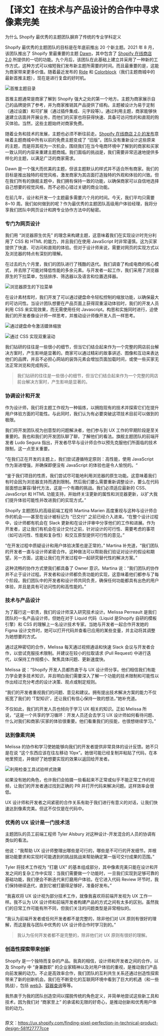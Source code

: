 # 【译文】在技术与产品设计的合作中寻求像素完美
为什么 Shopify 最优秀的主题团队摒弃了传统的专业学科定义

Shopify 最优秀的主题团队的目标是在年底前推出 20 个新主题。2021 年 8 月，该团队推出了 Shopify 里最重要的主题 [Dawn](https://themes.shopify.com/themes/dawn/styles/default?surface_detail=free-themes&surface_inter_position=1&surface_intra_position=1&surface_type=collection)，其中包含了 [Shopify 在线商店 2.0](https://shopify.dev/themes/os20) 所提供的一切的功能。九个月后，该团队在此基础上建立并采用了一种新的工作方式，这种方式可以缩短我们发布新主题所需要的时间。而且最重要的是，这能为商家带来更多价值。随着最近发布的 [Ride](https://themes.shopify.com/themes/ride/styles/default?surface_detail=free-themes&surface_inter_position=1&surface_intra_position=6&surface_type=collection) 和 [Colorblock](https://themes.shopify.com/themes/colorblock/styles/default?surface_detail=free-themes&surface_inter_position=1&surface_intra_position=2&surface_type=collection)（我们主题商城中的最新首推主题），现在是进行复盘的好时机。

![首推主题目录](https://miro.medium.com/max/1400/1*JvXSnQg77piWxS9msEz-Iw.png "首推主题目录")

首推主题通常是商家了解到 Shopify 强大之处的第一个地方。主题为商家展示自己的品牌提供了参考，并为商家推销其产品提供了结构。主题被设计为易于定制（通过设置）和可扩展（通过插件集成、元字段等）。通过利用主题，商家能够快速建立店面并开展业务，而他们的买家也将获得快速、具备可访问性的和直观的购买体验。当然，这些主题始终对商家免费。

随着业务和技术的发展，主题也必须不断往前走。[Shopify 在线商店 2.0 的发布](https://ux.shopify.com/next-generation-theme-design-5aae94f6d44c)意味着主题商城中所有以前的免费主题变成了 “旧版”。团队没有重新设计这些原来的主题，而是将其视为一次机会，围绕我们在当今电商环境中了解到的商家和买家一致认同的内容来重建主题商城。我们面临的挑战是，我们需要非常迅速地提供多样化的主题，以满足广泛的商家需求。

Dawn 是一个强大而优美的主题，但该主题默认的样式并不适合所有商家。我们的目标是推出独特的视觉风格，激发商家为其店面打造独特的外观和体验的兴致。但在我们所有的旗舰主题中，我们拥有保持一致的功能，以确保商家可以自信地选择自己想要的视觉风格，而不必担心错过关键的商业功能。

在前几年，设计和开发一个主题最多需要六个月的时间。今天，我们平均只需要 8~10 周。我们如何做到的呢？作为最优秀的主题团队高级用户体验经理，我将分享我们团队中网页设计和跨专业协作方法中的秘密。

### 专门为网页设计

我们用 “浏览器原生优先” 的理念来构建主题，这意味着我们在实现设计时充分利用了 CSS 和 HTML 的能力，并且我们在使用 JavaScript 时非常谨慎。这为买家提供了快速、可访问和直观的体验。但对于设计师来说，需要对网页的实现方式以及浏览器的特点有深刻的理解。

在过去的九个月里，我们的团队进行了残酷的迭代。我们调查了构成电商的核心模式，并去除了可能对降低性能的多余元素。与开发者一起工作，我们采用了浏览器原生的下拉菜单，包括排序、筛选器以及语言和位置选择器。

![浏览器原生的下拉菜单](https://miro.medium.com/max/1400/1*5j11T6VIPAnHwpEuoSwu2w.gif "浏览器原生的下拉菜单")

在设计素材库时，我们开发了可以通过键盘命令轻松控制的缩放功能，以确保最大的可访问性。当设计团队想要在产品页面上获得双重滚动体验时，我们的开发人员利用 CSS 来实现效果，而无需使用任何 Javascript。构思和实施同时进行，迫使我们的开发者像设计师一样思考，并推动设计师像开发人员一样思考。

![通过键盘命令激活媒体缩放](https://miro.medium.com/max/1400/1*kfnh-TlHKxjeqJReSudEKQ.gif "通过键盘命令激活媒体缩放")

![通过 CSS 实现双重滚动](https://miro.medium.com/max/1400/1*aZD_fng0wCdUZNZJ2H9XXw.gif "通过 CSS 实现双重滚动")

我们钻研的往往是一些很小的细节，但当它们结合起来作为一个完整的网店前台解决方案时，产生影响是显著的。商家可以通过精彩的故事讲述、图像和互动来表达他们的品牌，并且不必担心网站的装饰元素会增加页面加载时间，或使一些买家无法正常浏览和完成购买。

> 我们钻研的往往是一些很小的细节，但当它们结合起来作为一个完整的网店前台解决方案时，产生影响是显著的。

### 协调设计和开发

作为设计师，我们将主题工作视为一种锻炼，以拥抱现有的技术并探索它们在提升用户体验方面的可能性。与此同时，我们认为有必要突破这项技术目前可以做到的极限。

我们将开发团队视为创意型的问题解决者，他们参与到 UX 工作的早期阶段是至关重要的。我也和我们的开发团队聊了聊，了解他们的看法。旗舰主题团队的前端开发者 Ludo Segura 指出，开发者尽早与设计师合作以预先克服他们所面临的技术限制，这一点至关重要。

“在我们正在开发的主题上，我们尝试遵循特定原则：高性能，使用 JavaScript 作为渐进增强，并确保即便没有 JavaScript 的体验也是令人愉悦的。“

“鉴于我们项目的性质，我们尝试尽可能地利用浏览器的原生功能。这意味着我们有时会因为浏览器支持而遇到限制。然后我们要么需要重新调整设计，要么在代码层面想出兼容/替代方法，这是一个有趣的挑战。我们必须适应最新的 CSS、JavaScript 和 HTML 功能支持，并始终关注更新的属性和浏览器更新，以扩大我们提升体验可能性并改进我们的实现方式。”

Shopify 主题团队的高级前端工程师 Martina Marien 高度重视与这种与设计师合作的机会——甚至在设计被标记为 “已交付” 之前已经介入进来。“在整个设计过程中，设计师都有机会在 Slack 更新和在设计评审中分享他们的工作和进展。作为开发者，这让我们有机会在设计交付之前，针对设计的可行性、需要考虑的事项（如可访问性、性能和复杂性）和交互原型提供可行性的意见。”

“在开发过程中质疑设计和用户体验决策也是正常的，” Martina 补充道，“我们团队的开发者一直与设计师紧密合作。这种做法可以帮助我们验证对设计的假设和期望。另一方面，这能让我们在开发过程中一起研究替代性的解决方案。”

这种流畅的协作方式使我们都具备了 Owner 意识。Martina 说：“我们团队的协作并不止于设计过程。开发者和设计师都负责功能的实现，这意味着他们都参与了每个阶段。我们团队中的开发者和设计师共同负责，确保任何功能都具有出色的用户体验，并且是具有可访问性的和高性能的。”

### 技术与产品设计

为了履行这一职责，我们的设计师深入研究技术设计。Melissa Perreault 是我们团队的一名产品设计师，但她在对于 Liquid 代码（Liquid 是Shopify 自研的模板引擎）和 CSS 的理解上一名设计技术专家。当她与开发者一起合作开发她的 Figma 设计文件时，她可以打开代码并查看已应用的某些变量，并主动将其调整为她想要的方式。

通过这种密切的合作，Melissa 每天通过视频通话和快速 Slack 会议与开发者合作，以尝试克服技术限制。并建议在较小的拉取请求 (Pull Request) 中进行迭代，以保持工作规模小、聚焦具体问题、更新速度快。

Melissa 说：“Shopify 开发人员都热衷于与 UX 设计师分享。他们相信我们有能力学会更多技术知识，并且明白我们需要深入了解一个功能的技术限制和可能性以作出经过充分考虑的设计决策、观点或制定规则。

“我们的开发者重视我们的问题、意见和建议。拥有提出技术解决方案的能力不仅拓宽了我们的 ‘T型知识’，还让我们有信心保持一致的想法，”她补充道。

不仅如此，我们的开发人员也倾向于学习 UX 相关的知识。正如 Melissa 所说，“这是一个共享的学习循环：开发人员还会去学习 UX 设计师如何看待问题、什么对我们和商家/买家的体验很重要。他们看重我们的技能，也很想继续学习。”

### 达到像素完美

Melissa 的协作和学习使她能够向我们的开发者提供非常具体的设计反馈。她不只是在说 “这个东西应该在往左移动 10px”。她很可能已经复制并粘贴了代码，在本地里预览，并做好了她想要实现的效果以返回给开发者。

![利用检查工具试验样式效果](https://miro.medium.com/max/1400/1*htwQW4hjWtxkg8s1F1JH8Q.gif "利用检查工具试验样式效果")

如果没有她的角色，也许我们会拍摄一些看起来不正常或似乎不能正常工作的视频，让我们的开发者通过找到正确的 PR 并打开代码来解决问题。这样效率会很低。

UX 设计师和开发者之间紧密的合作关系有助于我们进行有意义的对话，让我们快速达到像素完美。但这不仅仅是在代码中。

### 优秀的 UX 设计是一门技术活

主题团队的员工前端工程师 Tyler Alsbury 对这种设计-开发混合的人员的协调有类似的看法。

他说：“我帮助 UX 设计师整理出哪些是可行的，哪些是不可行的开发细节。并根据功能要求和实现时可能遇到的挑战挑战来帮助确定第一版可交付成果的范围。”

Tyler 将技术工作视为 “打磨 UX” 的基本组成部分，其中像素完美只能在设计和开发之间的复杂工作中实现：当我们需要做一个功能时，一旦我们实现到足够可靠的基础功能，我们便会不断迭代来打磨用户体验。在它进入代码 Review 环节时，我们保持继续迭代，直到它被打磨得足够好，准备好发布。”

“我喜欢将 UX 设计视为部分技术工作，就像我喜欢将前端开发视为 UX 工作一样。我不认为 UX 设计师和前端开发者构建产品的方式之间有太多的区别。虽然我们的日常工作可能有所不同，但我们关注的问题类型是非常相似的。

“我认为前端开发者或任何开发者都不是完整的，除非他们对 UX 原则有很好的理解，而这是我与团队中优秀的 UX 设计师合作时学习到的。”

> 我认为任何开发者都不是完整的，除非他们对 UX 原则有很好的理解。

### 创造性探索带来创新

Shopify 是一个独特而复杂的产品。我真的相信，设计师和开发者之间的合作，以及 Shopify 中 “身兼数职” 的企业家精神以及对用户体验的重视，是推动我们产品向前发展的动力。不止是高效率合作，我们团队的互利共生关系还通过创造性探索带来了新的创新机会。我们在不断变化的互联网环境中看到了巨大的机遇（和一些挑战），包括 [web3](https://www.businessinsider.com/shopify-enters-web3-metaverse-with-nft-marketplace-blockchain-hiring-2022-3?r=US&IR=T)、[容器查询](https://www.youtube.com/watch?v=gCNMyYr7F6w)等等。

我热衷于为我的团队创造空间以摆脱传统的角色定义，并简单地尝试这些新工具和技术，因为我们对 “商家至上” 的承诺和无限的好奇心，是推动创新和优秀用户体验的动力。




![]()

原文：https://ux.shopify.com/finding-pixel-perfection-in-technical-product-design-581f27777cce